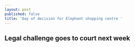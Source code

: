 ```yaml
---
layout: post
published: false
title: 'Day of decision for Elephant shopping centre '
---
```

## Legal challenge goes to court next week

